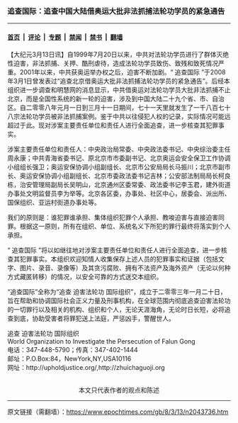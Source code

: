 ### 追查国际：追查中国大陆借奥运大批非法抓捕法轮功学员的紧急通告

---

#### [首页](../../../..?n2043736) &nbsp;|&nbsp; [评论](../../../../../epoch-comment?n2043736) &nbsp;|&nbsp; [专题](../../../../../epoch-special?n2043736) &nbsp;|&nbsp; [禁闻](../../../../../epoch-news?n2043736) &nbsp;|&nbsp; [禁书](../../../../../books?n2043736) &nbsp;|&nbsp; [翻墙](https://github.com/gfw-breaker/nogfw/blob/master/README.md?n2043736)


<div class="post_content" id="artbody" itemprop="articleBody">
 <!-- article content begin -->
 <p>
  【大纪元3月13日讯】自1999年7月20日以来，中共对法轮功学员进行了群体灭绝性迫害，非法抓捕、关押、酷刑虐待，造成法轮功学员致伤、致残和致死情况严重。2001年以来，中共获奥运举办权之后，迫害不断加剧。“
  <ok href="https://www.epochtimes.com/gb/tag/%E8%BF%BD%E6%9F%A5%E5%9B%BD%E9%99%85.html">
   追查国际
  </ok>
  ”于2008年3月1日曾发表过“追查北京借奥运大批非法抓捕法轮功学员的紧急通告”。后经本组织进一步调查和明慧网的消息显示，中共借奥运对法轮功学员大批非法抓捕不止北京，而是全国性系统的新一轮的迫害，涉及到中国大陆二十九个省、市、自治区。自二零零八年元月一日到三月十一日期间，七十一天里就发生了一千八百七十八宗法轮功学员被非法抓捕案例。鉴于中共以往侵犯人权的记录，实际情况可能远超过于此。现对涉案主要责任单位和责任人进行全面追查，进一步核查其犯罪事实。
 </p>
 <p>
  涉案主要责任单位和责任人：中央政治局常委、中央政法委书记、中央综治委主任周永康；中共青海省委书记、原北京市市委副书记、北京奥运会安全保卫工作协调小组组长强卫；奥运安保协调小组副组长、北京市公安局局长马振川；北京市副市长、奥运安保协调小组副组长、北京市委政法委书记吉林；公安部法制局局长柯良栋，治安管理局副局长吴明山，北京通州区委常委、政法委书记李玉君，建外街道办事处文明监督员李为举等。北京各区委，办事处、社区中心，居委会、派出所、国保组织、亚运村街道办事处等。
 </p>
 <p>
  我们的原则是：谁犯罪谁承担、集体组织犯罪个人承担、教唆迫害与直接迫害同罪。根据这一原则，所有在组织、单位、系统名义下所犯的罪行最终将落实到个人承担。
 </p>
 <p>
  “
  <ok href="https://www.epochtimes.com/gb/tag/%E8%BF%BD%E6%9F%A5%E5%9B%BD%E9%99%85.html">
   追查国际
  </ok>
  ”将以如继往地对涉案主要责任单位和责任人进行全面追查，进一步核查其犯罪事实。本组织欢迎知情人收集保存上述人员的犯罪事实和证据（包括文字、图片、录音、录像等）及其贪污腐败、拥有不法资产及海外资产（无论以何种方式藏匿转移）的情况，以安全可靠的方式送交本组织。
 </p>
 <p>
  “追查国际”全称为“追查
  <ok href="https://www.epochtimes.com/gb/tag/%E8%BF%AB%E5%AE%B3%E6%B3%95%E8%BD%AE%E5%8A%9F.html">
   迫害法轮功
  </ok>
  国际组织”，成立于二零零三年一月二十日，旨在帮助和协调国际社会正义力量及刑事机构，在全球范围内彻底追查迫害法轮功的一切罪行以及相关的机构、组织和个人，无论天涯海角，无论时日长短，必将追查到底，协助受害者将罪犯送上法庭，严惩凶手，警醒世人。
 </p>
 <p>
  追查
  <ok href="https://www.epochtimes.com/gb/tag/%E8%BF%AB%E5%AE%B3%E6%B3%95%E8%BD%AE%E5%8A%9F.html">
   迫害法轮功
  </ok>
  国际组织
  <br/>
  World Organization to Investigate the Persecution of Falun Gong
  <br/>
  电话：347-448-5790；传真：347-402-1444
  <br/>
  邮址：P.O.Box:84，NewYork,NY,USA10116
  <br/>
  网址：http://upholdjustice.org/,http://zhuichaguoji.org
  <br/>
  <font color="#ffffff">
   (http://www.dajiyuan.com)
  </font>
  <br/>
  <center>
   <font class="GY13">
    本文只代表作者的观点和陈述
   </font>
  </center>
 </p>
 <!-- article content end -->
 <div id="below_article_ad">
 </div>
</div>


---

原文链接（需翻墙）：https://www.epochtimes.com/gb/8/3/13/n2043736.htm